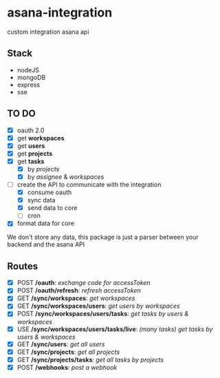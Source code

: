 # asana-integration

custom integration asana api

## Stack

- nodeJS
- mongoDB
- express
- sse

## TO DO

- [x] oauth 2.0
- [x] get **workspaces**
- [x] get **users**
- [x] get **projects**
- [x] get **tasks**
  - [x] by *projects*
  - [x] by *assignee* & *workspaces*

- [ ] create the API to communicate with the integration
  - [x] consume oauth
  - [x] sync data
  - [x] send data to core
  - [ ] cron
- [x] format data for core

We don't store any data, this package is just a parser between your backend and the asana API

## Routes

- [x] POST **/oauth**: *exchange code for accessToken*
- [x] POST **/oauth/refresh**: *refresh accessToken*
- [x] GET **/sync/workspaces**: *get workspaces*
- [x] GET **/sync/workspaces/users**: *get users by workspaces*
- [x] POST **/sync/workspaces/users/tasks**: *get tasks by users & workspaces*
- [x] USE **/sync/workspaces/users/tasks/live**: *(many tasks) get tasks by users & workspaces*
- [x] GET **/sync/users**: *get all users*
- [x] GET **/sync/projects**: *get all projects*
- [x] GET **/sync/projects/tasks**: *get all tasks by projects*
- [x] POST **/webhooks**: *post a webhook*
